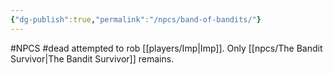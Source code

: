 ```yaml
---
{"dg-publish":true,"permalink":"/npcs/band-of-bandits/"}
---
```


#NPCS #dead
attempted to rob [[players/Imp\|Imp]]. Only [[npcs/The Bandit Survivor\|The Bandit Survivor]] remains.